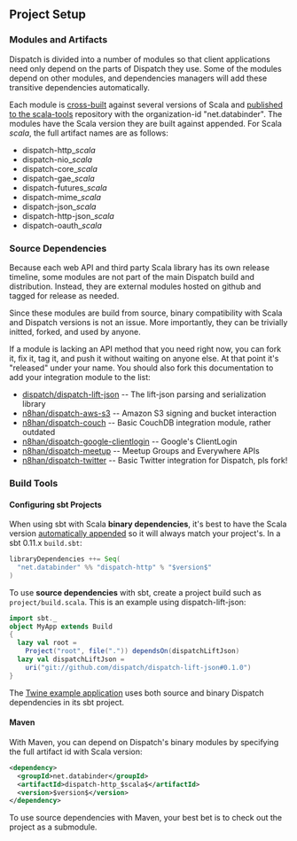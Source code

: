Project Setup
-------------

### Modules and Artifacts

Dispatch is divided into a number of modules so that client
applications need only depend on the parts of Dispatch they use. Some
of the modules depend on other modules, and dependencies managers will
add these transitive dependencies automatically.

Each module is [cross-built][sbt] against several versions of Scala
and [published to the scala-tools][st] repository with the
organization-id "net.databinder". The modules have the Scala version
they are built against appended. For Scala $scala$, the full artifact
names are as follows:

* dispatch-http_$scala$
* dispatch-nio_$scala$
* dispatch-core_$scala$
* dispatch-gae_$scala$
* dispatch-futures_$scala$
* dispatch-mime_$scala$
* dispatch-json_$scala$
* dispatch-http-json_$scala$
* dispatch-oauth_$scala$

[dn]: http://databinder.net/repo/
[st]: http://scala-tools.org/repo-releases/net/databinder/
[sbt]: http://code.google.com/p/simple-build-tool/wiki/CrossBuild

### Source Dependencies

Because each web API and third party Scala library has its own release
timeline, some modules are not part of the main Dispatch build and
distribution. Instead, they are external modules hosted on github
and tagged for release as needed.

Since these modules are build from source, binary compatibility with
Scala and Dispatch versions is not an issue. More importantly, they
can be trivially initted, forked, and used by anyone.

If a module is lacking an API method that you need right now, you can
fork it, fix it, tag it, and push it without waiting on anyone
else. At that point it's "released" under your name. You should also
fork this documentation to add your integration module to the list:

* [dispatch/dispatch-lift-json](https://github.com/dispatch/dispatch-lift-json) -- The lift-json parsing and serialization library
* [n8han/dispatch-aws-s3](https://github.com/n8han/dispatch-aws-s3) -- Amazon S3 signing and bucket interaction
* [n8han/dispatch-couch](https://github.com/n8han/dispatch-couch) -- Basic CouchDB integration module, rather outdated
* [n8han/dispatch-google-clientlogin](https://github.com/n8han/dispatch-google-clientlogin) -- Google's ClientLogin
* [n8han/dispatch-meetup](https://github.com/n8han/dispatch-meetup) -- Meetup Groups and Everywhere APIs
* [n8han/dispatch-twitter](https://github.com/n8han/dispatch-twitter) -- Basic Twitter integration for Dispatch, pls fork!

### Build Tools

#### Configuring sbt Projects

When using sbt with Scala **binary dependencies**, it's best to have the
Scala version [automatically appended][sbt] so it will always match
your project's. In a sbt 0.11.x `build.sbt`:

```scala
libraryDependencies ++= Seq(
  "net.databinder" %% "dispatch-http" % "$version$"
)
```

To use **source dependencies** with sbt, create a project build such
as `project/build.scala`. This is an example using dispatch-lift-json:

```scala
import sbt._
object MyApp extends Build
{
  lazy val root =
    Project("root", file(".")) dependsOn(dispatchLiftJson)
  lazy val dispatchLiftJson =
    uri("git://github.com/dispatch/dispatch-lift-json#0.1.0")
}
```

The [Twine example application][twine] uses both source and
binary Dispatch dependencies in its sbt project.

[twine]: /Try+Dispatch.html

#### Maven

With Maven, you can depend on Dispatch's binary modules by specifying
the full artifact id with Scala version:

```xml
<dependency>
  <groupId>net.databinder</groupId>
  <artifactId>dispatch-http_$scala$</artifactId>
  <version>$version$</version>
</dependency>
```

To use source dependencies with Maven, your best bet is to check out
the project as a submodule.
